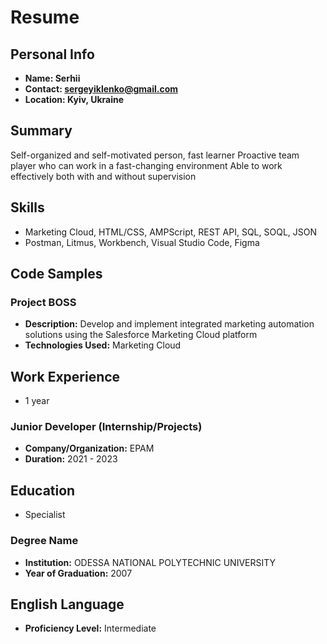 # Resume

## Personal Info

- **Name: Serhii**
- **Contact: sergeyiklenko@gmail.com**
- **Location: Kyiv, Ukraine**

## Summary

Self-organized and self-motivated person, fast learner Proactive team player who can work in a fast-changing environment Able to work effectively both with and without supervision

## Skills

- Marketing Cloud, HTML/CSS, AMPScript, REST API, SQL, SOQL, JSON
- Postman, Litmus, Workbench, Visual Studio Code, Figma

## Code Samples

<!-- %%[
   SET @ContentStackID = 'cs_uid_placeholder'  
   SET @Locale = IIF(EMPTY(AttributeValue("Locale")),'en-US',Locale) 
   SET @ContentRows = LookupRows("Content Master Data Extension","uid",@ContentStackID,"locale",@Locale) 
   IF RowCount(@ContentRows) == 1 THEN
    SET @Alert_Banner_ContentJSON = Field(Row(@ContentRows,1),"ContentJSON")   
   ELSE 
    RaiseError(CONCAT('No unique Content Entry found for ',@ContentStackID,' in Content Master DE. Please contact your Development Team to analyze and troubleshoot.')) 
   ENDIF
 ]%% -->

### Project BOSS

- **Description:** Develop and implement integrated marketing automation solutions using the Salesforce Marketing Cloud platform
- **Technologies Used:** Marketing Cloud

## Work Experience

- 1 year

### Junior Developer (Internship/Projects)

- **Company/Organization:** EPAM
- **Duration:** 2021 - 2023

## Education

- Specialist

### Degree Name

- **Institution:** ODESSA NATIONAL POLYTECHNIC UNIVERSITY
- **Year of Graduation:** 2007

## English Language

- **Proficiency Level:** Intermediate



